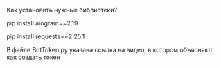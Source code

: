 Как установить нужные библиотеки?

pip install aiogram==2.19

pip install requests==2.25.1

В файле BotToken.py указана ссылка на видео, в котором объясняют, как создать токен
